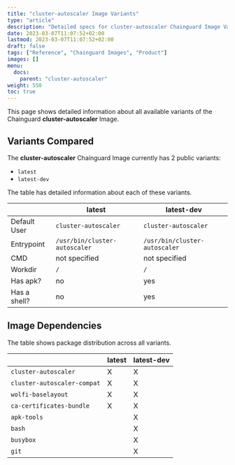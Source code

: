 ```yaml
---
title: "cluster-autoscaler Image Variants"
type: "article"
description: "Detailed specs for cluster-autoscaler Chainguard Image Variants"
date: 2023-03-07T11:07:52+02:00
lastmod: 2023-03-07T11:07:52+02:00
draft: false
tags: ["Reference", "Chainguard Images", "Product"]
images: []
menu:
  docs:
    parent: "cluster-autoscaler"
weight: 550
toc: true
---
```


This page shows detailed information about all available variants of the Chainguard **cluster-autoscaler** Image.

## Variants Compared
The **cluster-autoscaler** Chainguard Image currently has 2 public variants: 

- `latest`
- `latest-dev`

The table has detailed information about each of these variants.

|              | latest                        | latest-dev                    |
|--------------|-------------------------------|-------------------------------|
| Default User | `cluster-autoscaler`          | `cluster-autoscaler`          |
| Entrypoint   | `/usr/bin/cluster-autoscaler` | `/usr/bin/cluster-autoscaler` |
| CMD          | not specified                 | not specified                 |
| Workdir      | `/`                           | `/`                           |
| Has apk?     | no                            | yes                           |
| Has a shell? | no                            | yes                           |

## Image Dependencies
The table shows package distribution across all variants.

|                             | latest | latest-dev |
|-----------------------------|--------|------------|
| `cluster-autoscaler`        | X      | X          |
| `cluster-autoscaler-compat` | X      | X          |
| `wolfi-baselayout`          | X      | X          |
| `ca-certificates-bundle`    | X      | X          |
| `apk-tools`                 |        | X          |
| `bash`                      |        | X          |
| `busybox`                   |        | X          |
| `git`                       |        | X          |

